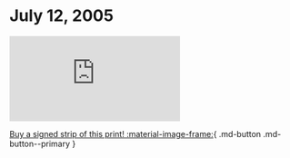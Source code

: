 # July 12, 2005

![](https://www.achewood.com/comic.php?date=07122005)

[Buy a signed strip of this print! :material-image-frame:](https://achewood-holiday-pop-up.myshopify.com/products/strip#07122005){ .md-button .md-button--primary }
